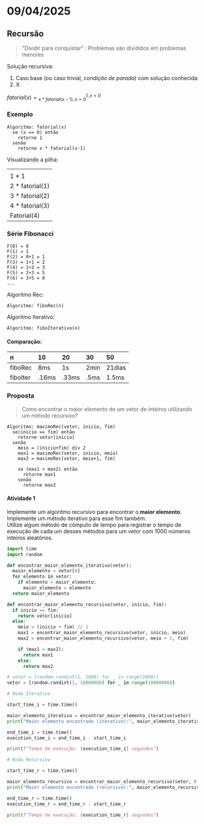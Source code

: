 # 09/04/2025

## Recursão

> "Dividir para conquistar" : Problemas são divididos em problemas menores

Solução recursiva:

1. Caso base (ou caso trivial, _condição de parada_) com solução conhecida
2. X

$fatorial(x) = \displaystyle ^{1, x=0}_{x * fatorial(x-1), x>0}$

### Exemplo

```
Algoritmo: fatorial(x)
  se (x == 0) então
    retorne 1
  senão
    retorne x * fatorial(x-1)
```

Visualizando a pilha:

||
|:-|
||
|1 * 1|
|2 * fatorial(1)|
|3 * fatorial(2)|
|4 * fatorial(3)|
|Fatorial(4)|

### Série Fibonacci

```
F(0) = 0
F(1) = 1
F(2) = 0+1 = 1
F(3) = 1+1 = 2
F(4) = 1+2 = 3
F(5) = 2+3 = 5
F(6) = 3+5 = 8
...
```

Algoritmo Rec:

```
Algoritmo: fiboRec(n)
```

Algoritmo Iterativo:

```
Algoritmo: fiboIterativo(n)
```

#### Comparação:

|n|10|20|30|50|
|:-|:-|:-|:-|:-|
|fiboRec|8ms|1s|2min|21dias|
|fiboIter|.16ms|.33ms|.5ms|1.5ms|

### Proposta

> Como encontrar o maior elemento de um vetor de inteiros utilizando um método recursivo?

```
Algoritmo: maximoRec(vetor, inicio, fim)
  se(inicio == fim) então
    retorne vetor[inicio]
  senão
    meio = (inicio+fim) div 2
    max1 = maximoRec(vetor, inicio, meio)
    max2 = maximoRec(vetor, meio+1, fim)

    se (max1 > max2) então
      retorne max1
    senão
      retorne max2
```

#### Atividade 1

Implemente um algoritmo recursivo para encontrar o **maior elemento**. Implemente um método iterativo para esse fim também.  
Utilize algum método de cômputo de tempo para registrar o tempo de execução de cada um desses métodos para um vetor com 1000 números inteiros aleatórios.

```py
import time
import random

def encontrar_maior_elemento_iterativo(vetor):
  maior_elemento = vetor[0]
  for elemento in vetor:
    if elemento > maior_elemento:
      maior_elemento = elemento
  return maior_elemento

def encontrar_maior_elemento_recursivo(vetor, inicio, fim):
  if inicio == fim:
    return vetor[inicio]
  else:
    meio = (inicio + fim) // 2
    max1 = encontrar_maior_elemento_recursivo(vetor, inicio, meio)
    max2 = encontrar_maior_elemento_recursivo(vetor, meio + 1, fim)

    if (max1 > max2):
      return max1
    else:
      return max2

# vetor = [random.randint(1, 1000) for _ in range(1000)]
vetor = [random.randint(1, 10000000) for _ in range(10000000)]
```

```py
# Roda Iterativo

start_time_i = time.time()

maior_elemento_iterativo = encontrar_maior_elemento_iterativo(vetor)
print("Maior elemento encontrado (iterativo):", maior_elemento_iterativo)

end_time_i = time.time()
execution_time_i = end_time_i - start_time_i

print(f"Tempo de execução: {execution_time_i} segundos")
```

```py
# Roda Recursivo

start_time_r = time.time()

maior_elemento_recursivo = encontrar_maior_elemento_recursivo(vetor, 0, len(vetor) - 1)
print("Maior elemento encontrado (recursivo):", maior_elemento_recursivo)

end_time_r = time.time()
execution_time_r = end_time_r - start_time_r

print(f"Tempo de execução: {execution_time_r} segundos")
```
